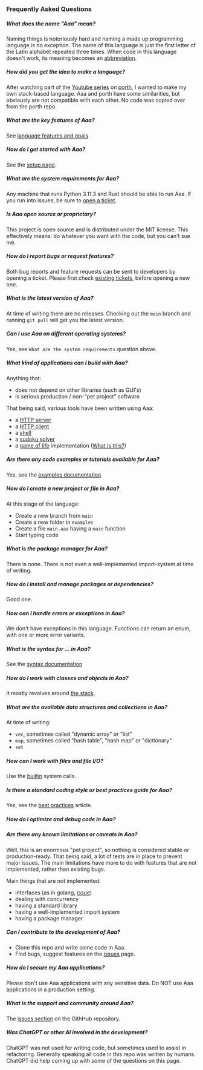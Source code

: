 
### Frequently Asked Questions

##### What does the name "Aaa" mean?
Naming things is notoriously hard and naming a made up programming language is no exception. The name of this language is just the first letter of the Latin alphabet repeated three times. When code in this language doesn't work, its meaning becomes an [abbreviation](https://en.uncyclopedia.co/wiki/AAAAAAAAA!).

##### How did you get the idea to make a language?
After watching part of the [Youtube series](https://www.youtube.com/playlist?list=PLpM-Dvs8t0VbMZA7wW9aR3EtBqe2kinu4) on [porth](https://gitlab.com/tsoding/porth), I wanted to make my own stack-based language. Aaa and porth have some similarities, but obviously are not compatible with each other. No code was copied over from the porth repo.

##### What are the key features of Aaa?
See [language features and goals](./../README.md#language-features-and-goals).

##### How do I get started with Aaa?
See the [setup page](./setup.md).

##### What are the system requirements for Aaa?
Any machine that runs Python 3.11.3 and Rust should be able to run Aaa. If you run into issues, be sure to [open a ticket](https://github.com/lk16/aaa/issues/new).

##### Is Aaa open source or proprietary?
This project is open source and is distributed under the MIT license. This effectively means: do whatever you want with the code, but you can't sue me.

##### How do I report bugs or request features?
Both bug reports and feature requests can be sent to developers by opening a ticket.
Please first check [existing tickets](https://github.com/lk16/aaa/issues), before opening a new one.

##### What is the latest version of Aaa?
At time of writing there are no releases. Checking out the `main` branch and running `git pull` will get you the latest version.

##### Can I use Aaa on different operating systems?
Yes, see `What are the system requirements` question above.

##### What kind of applications can I build with Aaa?
Anything that:
* does not depend on other libraries (such as GUI's)
* is serious production / non-"pet project" software

That being said, various tools have been written using Aaa:
* a [HTTP server](../examples/http_server.aaa)
* a [HTTP client](../examples/http_client.aaa)
* a [shell](../examples/shell.aaa)
* a [sudoku solver](../examples/sudoku_solver.aaa)
* a [game of life](../examples/game_of_life.aaa) implementation ([What is this?](https://en.wikipedia.org/wiki/Conway%27s_Game_of_Life))

##### Are there any code examples or tutorials available for Aaa?
Yes, see the [examples documentation](./examples.md)

##### How do I create a new project or file in Aaa?
At this stage of the language:
* Create a new branch from `main`
* Create a new folder in `examples`
* Create a file `main.aaa` having a `main` function
* Start typing code

##### What is the package manager for Aaa?
There is none. There is not even a well-implemented import-system at time of writing.

##### How do I install and manage packages or dependencies?
Good one.

##### How can I handle errors or exceptions in Aaa?
We don't have exceptions in this language. Functions can return an enum, with one or more error variants.

##### What is the syntax for ... in Aaa?
See the [syntax documentation](./syntax.md)

##### How do I work with classes and objects in Aaa?
It mostly revolves around [the stack](./the_stack.md).

##### What are the available data structures and collections in Aaa?
At time of writing:
* `vec`, sometimes called "dynamic array" or "list"
* `map`, sometimes called "hash table", "hash map" or "dictionary"
* `set`

##### How can I work with files and file I/O?
Use the [builtin](./../stdlib/builtins.aaa) system calls.

##### Is there a standard coding style or best practices guide for Aaa?
Yes, see the [best practices](./best_practices.md) article.

##### How do I optimize and debug code in Aaa?


##### Are there any known limitations or caveats in Aaa?
Well, this is an enormous "pet project", so nothing is considered stable or production-ready. That being said, a lot of tests are in place to prevent major issues. The main limitations have more to do with features that are not implemented, rather than existing bugs.

Main things that are not implemented:
* interfaces (as in golang, [issue](https://github.com/lk16/aaa/issues/16))
* dealing with concurrency
* having a standard library
* having a well-implemented import system
* having a package manager

##### Can I contribute to the development of Aaa?
* Clone this repo and write some code in Aaa.
* Find bugs, suggest features on the [issues](https://github.com/lk16/aaa/issues) page.

##### How do I secure my Aaa applications?
Please don't use Aaa applications with any sensitive data. Do NOT use Aaa applications in a production setting.

##### What is the support and community around Aaa?
The [issues section](https://github.com/lk16/aaa/issues) on the GithHub repository.

##### Was ChatGPT or other AI involved in the development?
ChatGPT was not used for writing code, but sometimes used to assist in refactoring. Generally speaking all code in this repo was written by humans. ChatGPT did help coming up with some of the questions on this page.
